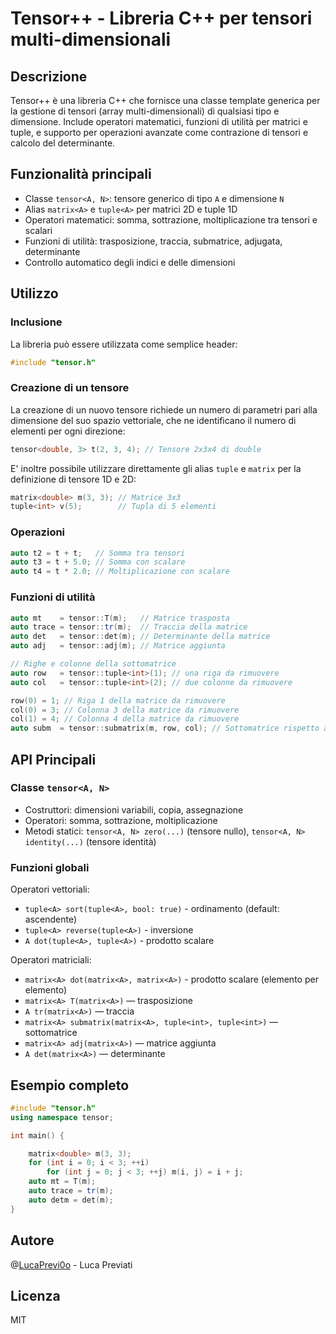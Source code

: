 # Tensor++ - Libreria C++ per tensori multi-dimensionali

## Descrizione

Tensor++ è una libreria C++ che fornisce una classe template generica per la gestione di tensori (array multi-dimensionali) di qualsiasi tipo e dimensione.
Include operatori matematici, funzioni di utilità per matrici e tuple, e supporto per operazioni avanzate come contrazione di tensori e calcolo del determinante.

## Funzionalità principali
- Classe `tensor<A, N>`: tensore generico di tipo `A` e dimensione `N`
- Alias `matrix<A>` e `tuple<A>` per matrici 2D e tuple 1D
- Operatori matematici: somma, sottrazione, moltiplicazione tra tensori e scalari
- Funzioni di utilità: trasposizione, traccia, submatrice, adjugata, determinante
- Controllo automatico degli indici e delle dimensioni

## Utilizzo

### Inclusione
La libreria può essere utilizzata come semplice header:
```cpp
#include "tensor.h"
```

### Creazione di un tensore
La creazione di un nuovo tensore richiede un numero di parametri pari alla dimensione del suo spazio vettoriale, che ne identificano il numero di elementi per ogni direzione:
```cpp
tensor<double, 3> t(2, 3, 4); // Tensore 2x3x4 di double
```
E' inoltre possibile utilizzare direttamente gli alias `tuple` e `matrix` per la definizione di tensore 1D e 2D:
```cpp
matrix<double> m(3, 3); // Matrice 3x3
tuple<int> v(5);        // Tupla di 5 elementi
```

### Operazioni
```cpp
auto t2 = t + t;   // Somma tra tensori
auto t3 = t + 5.0; // Somma con scalare
auto t4 = t * 2.0; // Moltiplicazione con scalare
```

### Funzioni di utilità
```cpp
auto mt    = tensor::T(m);   // Matrice trasposta
auto trace = tensor::tr(m);  // Traccia della matrice
auto det   = tensor::det(m); // Determinante della matrice
auto adj   = tensor::adj(m); // Matrice aggiunta

// Righe e colonne della sottomatrice
auto row   = tensor::tuple<int>(1); // una riga da rimuovere
auto col   = tensor::tuple<int>(2); // due colonne da rimuovere

row(0) = 1; // Riga 1 della matrice da rimuovere
col(0) = 3; // Colonna 3 della matrice da rimuovere
col(1) = 4; // Colonna 4 della matrice da rimuovere
auto subm  = tensor::submatrix(m, row, col); // Sottomatrice rispetto alle righe/colonne
```

## API Principali

### Classe `tensor<A, N>`
- Costruttori: dimensioni variabili, copia, assegnazione
- Operatori: somma, sottrazione, moltiplicazione
- Metodi statici: `tensor<A, N> zero(...)` (tensore nullo), `tensor<A, N> identity(...)` (tensore identità)

### Funzioni globali
Operatori vettoriali:
- `tuple<A> sort(tuple<A>, bool: true)` - ordinamento (default: ascendente)
- `tuple<A> reverse(tuple<A>)` - inversione
- `A dot(tuple<A>, tuple<A>)` - prodotto scalare

Operatori matriciali:
- `matrix<A> dot(matrix<A>, matrix<A>)` - prodotto scalare (elemento per elemento)
- `matrix<A> T(matrix<A>)` — trasposizione
- `A tr(matrix<A>)` — traccia
- `matrix<A> submatrix(matrix<A>, tuple<int>, tuple<int>)` — sottomatrice
- `matrix<A> adj(matrix<A>)` — matrice aggiunta
- `A det(matrix<A>)` — determinante

## Esempio completo
```cpp
#include "tensor.h"
using namespace tensor;

int main() {

    matrix<double> m(3, 3);
    for (int i = 0; i < 3; ++i)
        for (int j = 0; j < 3; ++j) m(i, j) = i + j;
    auto mt = T(m);
    auto trace = tr(m);
    auto detm = det(m);
}
```

## Autore
@[LucaPrevi0o](https://github.com/LucaPrevi0o) - Luca Previati

## Licenza
MIT
